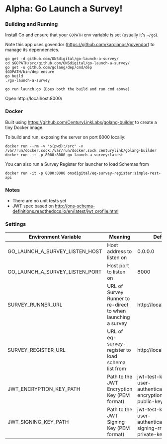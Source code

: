 # Alpha: Go Launch a Survey!

### Building and Running
Install Go and ensure that your `GOPATH` env variable is set (usually it's `~/go`).

Note this app uses govendor (https://github.com/kardianos/govendor) to manage its dependencies.

```
go get -d github.com/ONSdigital/go-launch-a-survey/
cd $GOPATH/src/github.com/ONSdigital/go-launch-a-survey/
go get -u github.com/golang/dep/cmd/dep
$GOPATH/bin/dep ensure
go build
./go-launch-a-survey

go run launch.go (Does both the build and run cmd above)

```

Open http://localhost:8000/

### Docker
Built using https://github.com/CenturyLinkLabs/golang-builder to create a tiny Docker image.

To build and run, exposing the server on port 8000 locally:

```
docker run --rm -v "$(pwd):/src" -v /var/run/docker.sock:/var/run/docker.sock centurylink/golang-builder
docker run -it -p 8000:8000 go-launch-a-survey:latest
```

You can also run a Survey Register for launcher to load Schemas from 
```
docker run -it -p 8080:8080 onsdigital/eq-survey-register:simple-rest-api
```

### Notes
* There are no unit tests yet
* JWT spec based on http://ons-schema-definitions.readthedocs.io/en/latest/jwt_profile.html

### Settings
Environment Variable | Meaning | Default
---------------------|---------|--------
GO_LAUNCH_A_SURVEY_LISTEN_HOST|Host address  to listen on|0.0.0.0
GO_LAUNCH_A_SURVEY_LISTEN_PORT|Host port to listen on|8000
SURVEY_RUNNER_URL|URL of Survey Runner to re-direct to when launching a survey|http://localhost:5000
SURVEY_REGISTER_URL|URL of eq-survey-register to load schema list from |http://localhost:8080
JWT_ENCRYPTION_KEY_PATH|Path to the JWT Encryption Key (PEM format)|jwt-test-keys/sdc-user-authentication-encryption-sr-public-key.pem
JWT_SIGNING_KEY_PATH|Path to the JWT Signing Key (PEM format)|jwt-test-keys/sdc-user-authentication-signing-rrm-private-key.pem
